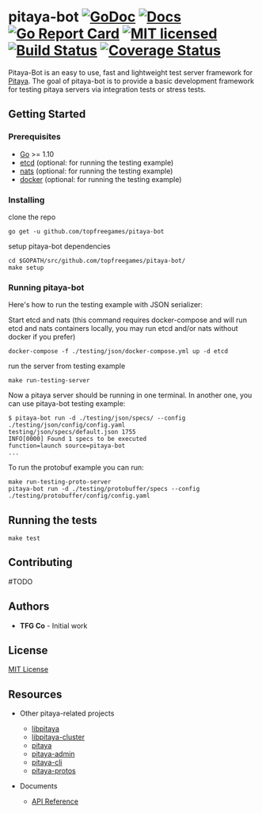# pitaya-bot [![GoDoc][1]][2] [![Docs][3]][4] [![Go Report Card][5]][6] [![MIT licensed][7]][8] [![Build Status][9]][10] [![Coverage Status][11]][12]

[1]: https://godoc.org/github.com/topfreegames/pitaya-bot?status.svg
[2]: https://godoc.org/github.com/topfreegames/pitaya-bot
[3]: https://readthedocs.org/projects/pitaya-bot/badge/?version=latest
[4]: https://pitaya-bot.readthedocs.io/en/latest/?badge=latest
[5]: https://goreportcard.com/badge/github.com/topfreegames/pitaya-bot
[6]: https://goreportcard.com/report/github.com/topfreegames/pitaya-bot
[7]: https://img.shields.io/badge/license-MIT-blue.svg
[8]: LICENSE
[9]: https://travis-ci.com/topfreegames/pitaya-bot.svg?branch=master
[10]: https://travis-ci.com/topfreegames/pitaya-bot
[11]: https://coveralls.io/repos/github/topfreegames/pitaya-bot/badge.svg?branch=master
[12]: https://coveralls.io/github/topfreegames/pitaya-bot?branch=master

Pitaya-Bot is an easy to use, fast and lightweight test server framework for [Pitaya](https://github.com/topfreegames/pitaya).
The goal of pitaya-bot is to provide a basic development framework for testing pitaya servers via integration tests or stress tests.

## Getting Started

### Prerequisites

* [Go](https://golang.org/) >= 1.10
* [etcd](https://github.com/coreos/etcd) (optional: for running the testing example)
* [nats](https://github.com/nats-io/go-nats) (optional: for running the testing example)
* [docker](https://www.docker.com) (optional: for running the testing example)

### Installing
clone the repo
```
go get -u github.com/topfreegames/pitaya-bot
```
setup pitaya-bot dependencies
```
cd $GOPATH/src/github.com/topfreegames/pitaya-bot/
make setup
```

### Running pitaya-bot

Here's how to run the testing example with JSON serializer:

Start etcd and nats (this command requires docker-compose and will run etcd and nats containers locally, you may run etcd and/or nats without docker if you prefer)
```
docker-compose -f ./testing/json/docker-compose.yml up -d etcd
```
run the server from testing example
```
make run-testing-server
```

Now a pitaya server should be running in one terminal. In another one, you can use pitaya-bot testing example:
```
$ pitaya-bot run -d ./testing/json/specs/ --config ./testing/json/config/config.yaml
testing/json/specs/default.json 1755
INFO[0000] Found 1 specs to be executed                  function=launch source=pitaya-bot
...
```

To run the protobuf example you can run:
```
make run-testing-proto-server
pitaya-bot run -d ./testing/protobuffer/specs --config ./testing/protobuffer/config/config.yaml
```

## Running the tests
```
make test
```

## Contributing
#TODO

## Authors
* **TFG Co** - Initial work

## License
[MIT License](./LICENSE)

## Resources

- Other pitaya-related projects
  + [libpitaya](https://github.com/topfreegames/libpitaya)
  + [libpitaya-cluster](https://github.com/topfreegames/libpitaya-cluster)
  + [pitaya](https://github.com/topfreegames/pitaya)
  + [pitaya-admin](https://github.com/topfreegames/pitaya-admin)
  + [pitaya-cli](https://github.com/topfreegames/pitaya-cli)
  + [pitaya-protos](https://github.com/topfreegames/pitaya-protos)

- Documents
  + [API Reference](https://godoc.org/github.com/topfreegames/pitaya-bot)

